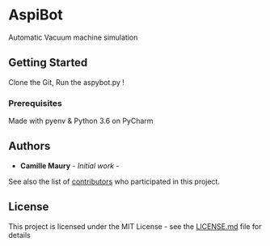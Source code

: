 # AspiBot

Automatic Vacuum machine simulation

## Getting Started

Clone the Git, Run the aspybot.py !

### Prerequisites

Made with pyenv & Python 3.6 on PyCharm



## Authors

* **Camille Maury** - *Initial work* -

See also the list of [contributors](https://github.com/your/project/contributors) who participated in this project.

## License

This project is licensed under the MIT License - see the [LICENSE.md](LICENSE.md) file for details


